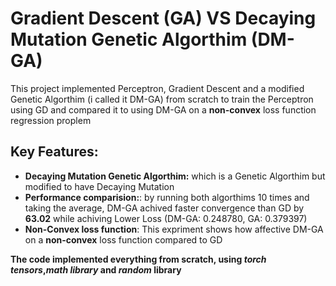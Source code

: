 # Gradient Descent (GA) VS Decaying Mutation Genetic Algorthim (DM-GA)

This project implemented Perceptron, Gradient Descent and a modified Genetic Algorthim (i called it DM-GA) from scratch to train the Perceptron using GD and compared it to using DM-GA on a **non-convex** loss function regression proplem

## Key Features:
- **Decaying Mutation Genetic Algorthim:** which is a Genetic Algorthim but modified to have Decaying Mutation
- **Performance comparision:**: by running both algorthims 10 times and taking the average, DM-GA achived faster convergence than GD by **63.02** while achiving Lower Loss (DM-GA: 0.248780, GA: 0.379397)
- **Non-Convex loss function**: This expriment shows how affective DM-GA on a **non-convex** loss function compared to GD

**The code implemented everything from scratch, using *torch tensors*,*math library* and *random* library**
